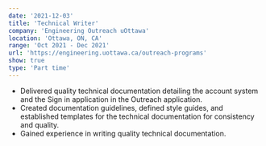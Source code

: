 ```yaml
---
date: '2021-12-03'
title: 'Technical Writer'
company: 'Engineering Outreach uOttawa'
location: 'Ottawa, ON, CA'
range: 'Oct 2021 - Dec 2021'
url: 'https://engineering.uottawa.ca/outreach-programs'
show: true
type: 'Part time'
---
```


- Delivered quality technical documentation detailing the account system and the Sign in application in the Outreach application.
- Created documentation guidelines, defined style guides, and established templates for the technical documentation for consistency and quality.
- Gained experience in writing quality technical documentation.